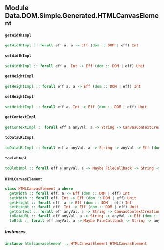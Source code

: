 ## Module Data.DOM.Simple.Generated.HTMLCanvasElement

#### `getWidthImpl`

``` purescript
getWidthImpl :: forall eff a. a -> Eff (dom :: DOM | eff) Int
```

#### `setWidthImpl`

``` purescript
setWidthImpl :: forall eff a. Int -> Eff (dom :: DOM | eff) Unit
```

#### `getHeightImpl`

``` purescript
getHeightImpl :: forall eff a. a -> Eff (dom :: DOM | eff) Int
```

#### `setHeightImpl`

``` purescript
setHeightImpl :: forall eff a. Int -> Eff (dom :: DOM | eff) Unit
```

#### `getContextImpl`

``` purescript
getContextImpl :: forall eff a anyVal. a -> String -> CanvasContextCreationAttributes -> Eff (dom :: DOM | eff) anyVal
```

#### `toDataURLImpl`

``` purescript
toDataURLImpl :: forall eff a anyVal. a -> String -> anyVal -> Eff (dom :: DOM | eff) String
```

#### `toBlobImpl`

``` purescript
toBlobImpl :: forall eff a anyVal. a -> Maybe FileCallback -> String -> anyVal -> Eff (dom :: DOM | eff) Unit
```

#### `HTMLCanvasElement`

``` purescript
class HTMLCanvasElement a where
  getWidth :: forall eff. a -> Eff (dom :: DOM | eff) Int
  setWidth :: forall eff. Int -> Eff (dom :: DOM | eff) Unit
  getHeight :: forall eff. a -> Eff (dom :: DOM | eff) Int
  setHeight :: forall eff. Int -> Eff (dom :: DOM | eff) Unit
  getContext :: forall eff anyVal. a -> String -> CanvasContextCreationAttributes -> Eff (dom :: DOM | eff) anyVal
  toDataURL :: forall eff anyVal. a -> String -> anyVal -> Eff (dom :: DOM | eff) String
  toBlob :: forall eff anyVal. a -> Maybe FileCallback -> String -> anyVal -> Eff (dom :: DOM | eff) Unit
```

##### Instances
``` purescript
instance htmlcanvaselement :: HTMLCanvasElement HTMLCanvasElement
```


